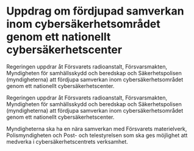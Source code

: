 # Uppdrag om fördjupad samverkan inom cybersäkerhetsområdet genom ett nationellt cybersäkerhetscenter

Regeringen uppdrar åt Försvarets radioanstalt, Försvarsmakten, Myndigheten för samhällsskydd och beredskap och Säkerhetspolisen (myndigheterna) att fördjupa samverkan inom cybersäkerhetsområdet genom ett nationellt cybersäkerhetscenter.

Regeringen uppdrar åt Försvarets radioanstalt, Försvarsmakten, Myndigheten för samhällsskydd och beredskap och Säkerhetspolisen (myndigheterna) att fördjupa samverkan inom cybersäkerhetsområdet genom ett nationellt cybersäkerhetscenter.

Myndigheterna ska ha en nära samverkan med Försvarets materielverk, Polismyndigheten och Post- och telestyrelsen som ska ges möjlighet att medverka i cybersäkerhetscentrets verksamhet.
